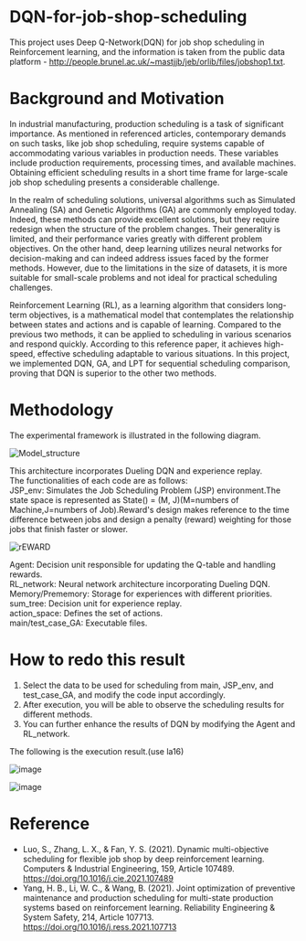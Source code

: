 # DQN-for-job-shop-scheduling
This project uses Deep Q-Network(DQN) for job shop scheduling in Reinforcement learning, and the information is taken from the public data platform - http://people.brunel.ac.uk/~mastjjb/jeb/orlib/files/jobshop1.txt.

# Background and Motivation
In industrial manufacturing, production scheduling is a task of significant importance. As mentioned in referenced articles, contemporary demands on such tasks, like job shop scheduling, require systems capable of accommodating various variables in production needs. These variables include production requirements, processing times, and available machines. Obtaining efficient scheduling results in a short time frame for large-scale job shop scheduling presents a considerable challenge.

In the realm of scheduling solutions, universal algorithms such as Simulated Annealing (SA) and Genetic Algorithms (GA) are commonly employed today. Indeed, these methods can provide excellent solutions, but they require redesign when the structure of the problem changes. Their generality is limited, and their performance varies greatly with different problem objectives. On the other hand, deep learning utilizes neural networks for decision-making and can indeed address issues faced by the former methods. However, due to the limitations in the size of datasets, it is more suitable for small-scale problems and not ideal for practical scheduling challenges.

Reinforcement Learning (RL), as a learning algorithm that considers long-term objectives, is a mathematical model that contemplates the relationship between states and actions and is capable of learning. Compared to the previous two methods, it can be applied to scheduling in various scenarios and respond quickly. According to this reference paper, it achieves high-speed, effective scheduling adaptable to various situations. In this project, we implemented DQN, GA, and LPT for sequential scheduling comparison, proving that DQN is superior to the other two methods.

# Methodology
The experimental framework is illustrated in the following diagram. 

![Model_structure](https://github.com/jack781114/DQN-for-job-shop-scheduling/assets/102982532/7900ee85-b7e6-4cf2-bda3-3233beee762b)

This architecture incorporates Dueling DQN and experience replay.  
The functionalities of each code are as follows:  
JSP_env: Simulates the Job Scheduling Problem (JSP) environment.The state space is represented as State() = (M, J)(M=numbers of Machine,J=numbers of Job).Reward's design makes reference to the time difference between jobs and design a penalty (reward) weighting for those jobs that finish faster or slower.  

![rEWARD](https://github.com/jack781114/DQN-for-job-shop-scheduling/assets/102982532/40334e60-7453-457a-b6f1-8b3d59de5ca2)  

Agent: Decision unit responsible for updating the Q-table and handling rewards.  
RL_network: Neural network architecture incorporating Dueling DQN.  
Memory/Prememory: Storage for experiences with different priorities.  
sum_tree: Decision unit for experience replay.  
action_space: Defines the set of actions.  
main/test_case_GA: Executable files.  

# How to redo this result
1. Select the data to be used for scheduling from main, JSP_env, and test_case_GA, and modify the code input accordingly.
2. After execution, you will be able to observe the scheduling results for different methods.
3. You can further enhance the results of DQN by modifying the Agent and RL_network.

The following is the execution result.(use la16)  

![image](https://github.com/jack781114/DQN-for-job-shop-scheduling/assets/102982532/f70ade1b-6f75-46b7-ae51-fa0a8729c0f9)

![image](https://github.com/jack781114/DQN-for-job-shop-scheduling/assets/102982532/c9728e19-77a2-4ab4-9dfc-ee98a91e9d81)

# Reference
- Luo, S., Zhang, L. X., & Fan, Y. S. (2021). Dynamic multi-objective scheduling for flexible job shop by deep reinforcement learning. Computers & Industrial Engineering, 159, Article 107489. https://doi.org/10.1016/j.cie.2021.107489 
- Yang, H. B., Li, W. C., & Wang, B. (2021). Joint optimization of preventive maintenance and production scheduling for multi-state production systems based on reinforcement learning. Reliability Engineering & System Safety, 214, Article 107713. https://doi.org/10.1016/j.ress.2021.107713



